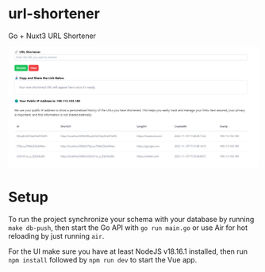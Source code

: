 # url-shortener
Go + Nuxt3 URL Shortener

![Alt text](image.png)

# Setup
To run the project synchronize your schema with your database by running `make db-push`, then start the Go API with `go run main.go` or use Air for hot reloading by just running `air`.

For the UI make sure you have at least NodeJS v18.16.1 installed, then run `npm install` followed by `npm run dev` to start the Vue app.